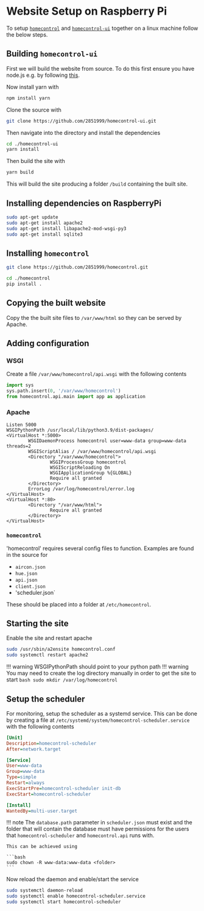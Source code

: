 # Website Setup on Raspberry Pi

To setup [`homecontrol`](https://github.com/2851999/homecontrol) and [`homecontrol-ui`](https://github.com/2851999/homecontrol-ui) together
on a linux machine follow the below steps.

## Building `homecontrol-ui`
First we will build the website from source. To do this first ensure you have node.js e.g. by
following [this](https://learn.microsoft.com/en-us/windows/dev-environment/javascript/nodejs-on-wsl).

Now install yarn with

```bash
npm install yarn
```

Clone the source with

```bash
git clone https://github.com/2851999/homecontrol-ui.git
```

Then navigate into the directory and install the dependencies

```bash
cd ./homecontrol-ui
yarn install
```

Then build the site with

```bash
yarn build
```

This will build the site producing a folder `/build` containing the built site.


## Installing dependencies on RaspberryPi
```bash
sudo apt-get update
sudo apt-get install apache2
sudo apt-get install libapache2-mod-wsgi-py3
sudo apt-get install sqlite3
```

## Installing `homecontrol`
```bash
git clone https://github.com/2851999/homecontrol.git

cd ./homecontrol
pip install .
```

## Copying the built website

Copy the the built site files to `/var/www/html` so they can be served by Apache.

## Adding configuration

### WSGI

Create a file `/var/www/homecontrol/api.wsgi` with the following contents

```python
import sys
sys.path.insert(0, '/var/www/homecontrol')
from homecontrol.api.main import app as application
```

### Apache
```apacheconf
Listen 5000
WSGIPythonPath /usr/local/lib/python3.9/dist-packages/
<VirtualHost *:5000>
        WSGIDaemonProcess homecontrol user=www-data group=www-data threads=2
        WSGIScriptAlias / /var/www/homecontrol/api.wsgi
        <Directory "/var/www/homecontrol">
                WSGIProcessGroup homecontrol
                WSGIScriptReloading On
                WSGIApplicationGroup %{GLOBAL}
                Require all granted
        </Directory>
        ErrorLog /var/log/homecontrol/error.log
</VirtualHost>
<VirtualHost *:80>
        <Directory "/var/www/html">
                Require all granted
        </Directory>
</VirtualHost>
```

### `homecontrol`

'homecontrol' requires several config files to function. Examples are found in the source for

- `aircon.json`
- `hue.json`
- `api.json`
- `client.json`
- 'scheduler.json`

These should be placed into a folder at `/etc/homecontrol`.

## Starting the site

Enable the site and restart apache

```bash
sudo /usr/sbin/a2ensite homecontrol.conf
sudo systemctl restart apache2
```

!!! warning
    WSGIPythonPath should point to your python path
!!! warning
    You may need to create the log directory manually in order to get the site to start
    ```bash
    sudo mkdir /var/log/homecontrol
    ```

## Setup the scheduler

For monitoring, setup the scheduler as a systemd service. This can be done by creating a
file at `/etc/systemd/system/homecontrol-scheduler.service` with the following contents

```ini
[Unit]
Description=homecontrol-scheduler
After=network.target

[Service]
User=www-data
Group=www-data
Type=simple
Restart=always
ExecStartPre=homecontrol-scheduler init-db
ExecStart=homecontrol-scheduler

[Install]
WantedBy=multi-user.target
```

!!! note
    The `database.path` parameter in `scheduler.json` must exist and the folder that will
    contain the database must have permissions for the users that `homecontrol-scheduler`
    and `homecontrol.api` runs with.

    This can be achieved using

    ```bash
    sudo chown -R www-data:www-data <folder>
    ```

Now reload the daemon and enable/start the service

```bash
sudo systemctl daemon-reload
sudo systemctl enable homecontrol-scheduler.service
sudo systemctl start homecontrol-scheduler
```